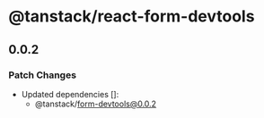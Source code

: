 # @tanstack/react-form-devtools

## 0.0.2

### Patch Changes

- Updated dependencies []:
  - @tanstack/form-devtools@0.0.2
